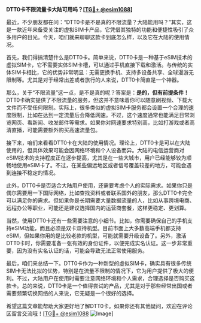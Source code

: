 **DTT0卡不限流量卡大陆可用吗？[[TG💪+ @esim1088](https://t.me/s/esim1088)]**

最近，不少朋友都在问：“DTT0卡是不是真的不限流量？大陆能用吗？”其实，这是一款近年来备受关注的虚拟SIM卡产品，它凭借其独特的功能和便捷性吸引了众多用户的目光。今天，咱们就来聊聊这款卡到底怎么样，以及它在大陆的使用情况。

首先，我们得搞清楚什么是DTT0卡。简单来说，DTT0卡是一种基于eSIM技术的虚拟SIM卡，它不需要实体SIM卡槽，可以通过手机直接下载和激活。与传统的实体SIM卡相比，它的优势非常明显：无需更换手机、支持多设备共享、全球漫游无限制等。尤其是对于经常出差或者旅行的人来说，DTT0卡简直是一个神器。

那么，关于“不限流量”这一点，是不是真的呢？答案是：**是的，但有前提条件！** DTT0卡确实提供了不限流量的服务，但这并不意味着你可以随意刷视频、下载大文件而不受任何限制。实际上，很多类似的虚拟SIM卡服务都会设置一个合理的速度限制，比如在达到一定流量后会降低网速。不过，这个速度通常也能满足日常浏览网页、看新闻、收发邮件等需求。如果你对网速要求特别高，比如打游戏或者高清直播，可能需要额外购买高速流量包。

接下来，咱们来看看DTT0卡在大陆的使用情况。理论上，DTT0卡是可以在大陆使用的，但具体效果可能会因网络环境和个人设备而异。大陆的电信运营商对eSIM技术的支持程度正在逐步提高，尤其是在一些大城市，用户已经能够较为顺畅地使用eSIM卡了。不过，在某些偏远地区或者信号覆盖较差的地方，可能会遇到连接不稳定的情况。

此外，DTT0卡是否适合大陆用户使用，还需要考虑个人的实际需求。如果你只是偶尔需要用一下国际网络，比如查找资料或者联系国外的朋友，那么DTT0卡完全可以满足你的需求。但如果你是长期需要大量数据流量的人，比如从事跨境电商、远程办公等职业，可能还是建议选择国内的运营商套餐，这样更稳定、更划算。

当然，使用DTT0卡还有一些需要注意的小细节。比如，你需要确保自己的手机支持eSIM功能，而且必须是双卡双待机型。目前市面上大多数高端手机都支持eSIM，但如果你用的是比较老款的机型，可能就需要升级设备了。另外，激活DTT0卡时，你需要准备一张有效的身份证件，以便完成实名认证。这一步非常重要，因为没有实名认证的话，可能会导致无法正常使用服务。

最后，咱们来总结一下。DTT0卡作为一种新型的虚拟SIM卡，确实具有很多传统SIM卡无法比拟的优势，特别是在流量不限制的情况下，它为用户提供了极大的便利。不过，大陆用户在使用时需要注意网络环境和个人需求，合理选择是否购买这款卡。总的来说，DTT0卡是一个值得尝试的产品，尤其是对于那些经常出国或者需要频繁切换网络的人来说，它无疑是一个很好的选择。

希望这篇文章能帮助大家更好地了解DTT0卡。如果你还有其他疑问，欢迎在评论区留言交流哦！[[TG💪+ @esim1088](https://t.me/s/esim1088) ![Image](https://i.postimg.cc/4NQfJmqS/Snipaste-2025-05-13-00-14-12.png)]